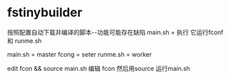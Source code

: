 # fstinybuilder
按照配置自动下载并编译的脚本--功能可能存在缺陷
main.sh = 执行 它运行fconf 和 runme.sh

main.sh = master
fcong = seter
runme.sh = worker


edit fcon && source main.sh
编辑 fcon 然后用source 运行main.sh 
